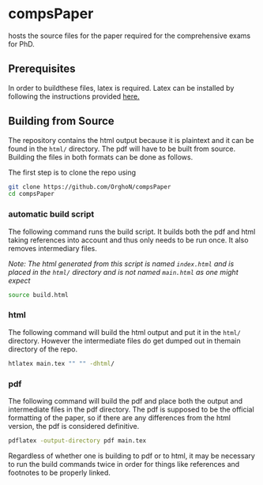 # compsPaper
hosts the source files for the paper required for the comprehensive exams for PhD.

## Prerequisites

In order to buildthese files, latex is required.
Latex can be installed by following the instructions provided [here.](https://www.latex-project.org/get/)

## Building from Source

The repository contains the html output because it is plaintext and it can be found in the `html/` directory.
The pdf will have to be built from source. Building the files in both formats can be done as follows.

The first step is to clone the repo using

```bash
git clone https://github.com/OrghoN/compsPaper
cd compsPaper
```

### automatic build script

The following command runs the build script. It builds both the pdf and html taking references into account and thus only needs to be run once.
It also removes intermediary files.

*Note: The html generated from this script is named `index.html` and is placed in the `html/`  directory and is not named `main.html` as one might expect*

```bash
source build.html
```

### html

The following command will build the html output and put it in the `html/` directory. However the intermediate files do get dumped out in themain directory of the repo.

```bash
htlatex main.tex "" "" -dhtml/
```

### pdf

The following command will build the pdf and place both the output and intermediate files in the pdf directory.
The pdf is supposed to be the official formatting of the paper, so if there are any differences from the html version, the pdf is considered definitive.

```bash
pdflatex -output-directory pdf main.tex
```

Regardless of whether one is building to pdf or to html, it may be necessary to run the build commands twice in order for things like references and footnotes to be properly linked.